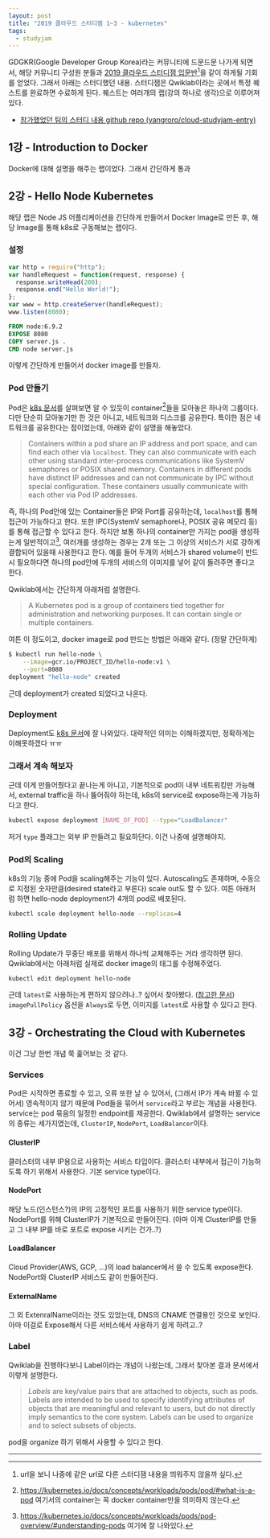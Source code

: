 ```yaml
---
layout: post
title: "2019 클라우드 스터디잼 1~3 - kubernetes"
tags:
  - studyjam
---
```


GDGKR(Google Developer Group Korea)라는 커뮤니티에 드문드문 나가게 되면서, 해당 커뮤니티 구성원 분들과 [2019 클라우드 스터디잼 입문반](https://sites.google.com/view/cloud-studyjam)[^cloud-studyjam]을 같이 하게될 기회를 얻었다. 그래서 아래는 스터디했던 내용. 스터디잼은 Qwiklab이라는 곳에서 특정 퀘스트를 완료하면 수료하게 된다. 퀘스트는 여러개의 랩(강의 하나로 생각)으로 이루어져있다.

- [참가했었던 팀의 스터디 내용 github repo (yangroro/cloud-studyjam-entry)](https://github.com/yangroro/cloud-studyjam-entry)

## 1강 - Introduction to Docker

Docker에 대해 설명을 해주는 랩이었다. 그래서 간단하게 통과

## 2강 - Hello Node Kubernetes

해당 랩은 Node JS 어플리케이션을 간단하게 만들어서 Docker Image로 만든 후, 해당 Image를 통해 k8s로 구동해보는 랩이다.

### 설정

```javascript
var http = require("http");
var handleRequest = function(request, response) {
  response.writeHead(200);
  response.end("Hello World!");
};
var www = http.createServer(handleRequest);
www.listen(8080);
```

```dockerfile
FROM node:6.9.2
EXPOSE 8080
COPY server.js .
CMD node server.js
```

이렇게 간단하게 만들어서 docker image를 만들자.

### Pod 만들기

Pod은 [k8s 문서](https://kubernetes.io/docs/concepts/workloads/pods/pod/)를 살펴보면 알 수 있듯이 container[^container-of-pod]들을 모아놓은 하나의 그룹이다. 다만 단순히 모아놓기만 한 것은 아니고, 네트워크와 디스크를 공유한다. 특이한 점은 네트워크를 공유한다는 점이었는데, 아래와 같이 설명을 해놓았다.

> Containers within a pod share an IP address and port space, and can find each other via `localhost`. They can also communicate with each other using standard inter-process communications like SystemV semaphores or POSIX shared memory. Containers in different pods have distinct IP addresses and can not communicate by IPC without special configuration. These containers usually communicate with each other via Pod IP addresses.

즉, 하나의 Pod안에 있는 Container들은 IP와 Port를 공유하는데, `localhost`를 통해 접근이 가능하다고 한다. 또한 IPC(SystemV semaphore나, POSIX 공유 메모리 등)를 통해 접근할 수 있다고 한다. 하지만 보통 하나의 container만 가지는 pod을 생성하는게 일반적이고[^single-container-pod], 여러개를 생성하는 경우는 2개 또는 그 이상의 서비스가 서로 강하게 결합되어 있을때 사용한다고 한다. 예를 들어 두개의 서비스가 shared volume이 반드시 필요하다면 하나의 pod안에 두개의 서비스의 이미지를 넣어 같이 돌려주면 좋다고 한다.

Qwiklab에서는 간단하게 아래처럼 설명한다.

> A Kubernetes pod is a group of containers tied together for administration and networking purposes. It can contain single or multiple containers.

여튼 이 정도이고, docker image로 pod 만드는 방법은 아래와 같다. (정말 간단하게)

```bash
$ kubectl run hello-node \
    --image=gcr.io/PROJECT_ID/hello-node:v1 \
    --port=8080
deployment "hello-node" created
```

근데 deployment가 created 되었다고 나온다.

### Deployment

Deployment도 [k8s 문서](https://kubernetes.io/docs/concepts/workloads/controllers/deployment/)에 잘 나와있다. 대략적인 의미는 이해하겠지만, 정확하게는 이해못하겠다 ㅠㅠ

### 그래서 계속 해보자

근데 이게 만들어줬다고 끝나는게 아니고, 기본적으로 pod이 내부 네트워킹만 가능해서, external traffic을 하나 뚫어줘야 하는데, k8s의 service로 expose하는게 가능하다고 한다.

```bash
kubectl expose deployment [NAME_OF_POD] --type="LoadBalancer"
```

저거 `type` 플래그는 외부 IP 만들려고 필요하단다. 이건 나중에 설명해야지.

### Pod의 Scaling

k8s의 기능 중에 Pod을 scaling해주는 기능이 있다. Autoscaling도 존재하며, 수동으로 지정된 숫자만큼(desired state라고 부른다) scale out도 할 수 있다. 여튼 아래처럼 하면 hello-node deployment가 4개의 pod로 배포된다.

```bash
kubectl scale deployment hello-node --replicas=4
```

### Rolling Update

Rolling Update가 무중단 배포를 위해서 하나씩 교체해주는 거라 생각하면 된다. Qwiklab에서는 아래처럼 실제로 docker image의 태그를 수정해주었다.

```bash
kubectl edit deployment hello-node
```

근데 `latest`로 사용하는게 편하지 않으려나..? 싶어서 찾아봤다. ([참고한 문서](https://kubernetes.io/docs/concepts/containers/images/#updating-images)) `imagePullPolicy` 옵션을 `Always`로 두면, 이미지를 `latest`로 사용할 수 있다고 한다.

## 3강 - Orchestrating the Cloud with Kubernetes

이건 그냥 한번 개념 쭉 훑어보는 것 같다.

### Services

Pod은 시작하면 종료할 수 있고, 오류 또한 날 수 있어서, (그래서 IP가 계속 바뀔 수 있어서) 영속적이지 않기 때문에 Pod들을 묶어서 `service`라고 부르는 개념을 사용한다. service는 pod 묶음의 일정한 endpoint를 제공한다. Qwiklab에서 설명하는 service의 종류는 세가지였는데, `ClusterIP`, `NodePort`, `LoadBalancer`이다.

#### ClusterIP

클러스터의 내부 IP용으로 사용하는 서비스 타입이다. 클러스터 내부에서 접근이 가능하도록 하기 위해서 사용한다. 기본 service type이다.

#### NodePort

해당 노드(인스턴스?)의 IP의 고정적인 포트를 사용하기 위한 service type이다. NodePort를 위해 ClusterIP가 기본적으로 만들어진다. (아마 이게 ClusterIP를 만들고 그 내부 IP를 바로 포트로 expose 시키는 건가..?)

#### LoadBalancer

Cloud Provider(AWS, GCP, …)의 load balancer에서 쓸 수 있도록 expose한다. NodePort와 ClusterIP 서비스도 같이 만들어진다.

#### ExternalName

그 외 ExtenralName이라는 것도 있었는데, DNS의 CNAME 연결용인 것으로 보인다. 아마 이걸로 Expose해서 다른 서비스에서 사용하기 쉽게 하려고..?

### Label

Qwiklab을 진행하다보니 Label이라는 개념이 나왔는데, 그래서 찾아본 결과 문서에서 이렇게 설명한다.

> _Labels_ are key/value pairs that are attached to objects, such as pods. Labels are intended to be used to specify identifying attributes of objects that are meaningful and relevant to users, but do not directly imply semantics to the core system. Labels can be used to organize and to select subsets of objects.

pod을 organize 하기 위해서 사용할 수 있다고 한다.

---

[^cloud-studyjam]: url을 보니 나중에 같은 url로 다른 스터디잼 내용을 띄워주지 않을까 싶다.
[^single-container-pod]: https://kubernetes.io/docs/concepts/workloads/pods/pod-overview/#understanding-pods 여기에 잘 나와있다.
[^container-of-pod]: https://kubernetes.io/docs/concepts/workloads/pods/pod/#what-is-a-pod 여기서의 container는 꼭 docker container만을 의미하지 않는다.
